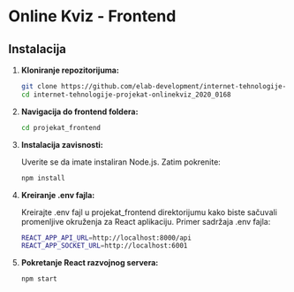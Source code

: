 # Online Kviz - Frontend

## Instalacija

1. **Kloniranje repozitorijuma:**

   ```bash
   git clone https://github.com/elab-development/internet-tehnologije-projekat-onlinekviz_2020_0168.git
   cd internet-tehnologije-projekat-onlinekviz_2020_0168
   ```


2. **Navigacija do frontend foldera:**

   ```bash
   cd projekat_frontend
   ```

3. **Instalacija zavisnosti:**

   Uverite se da imate instaliran Node.js. Zatim pokrenite:

   ```bash
   npm install
   ```
4. **Kreiranje .env fajla:**

   Kreirajte .env fajl u projekat_frontend direktorijumu kako biste sačuvali promenljive okruženja za React aplikaciju.
   Primer sadržaja .env fajla:

      ```bash
   REACT_APP_API_URL=http://localhost:8000/api
   REACT_APP_SOCKET_URL=http://localhost:6001
      ```   
      
5. **Pokretanje React razvojnog servera:**

   ```bash
   npm start
   ```



